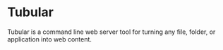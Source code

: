 # Tubular
 
Tubular is a command line web server tool for turning any file, folder, or application into web content.
